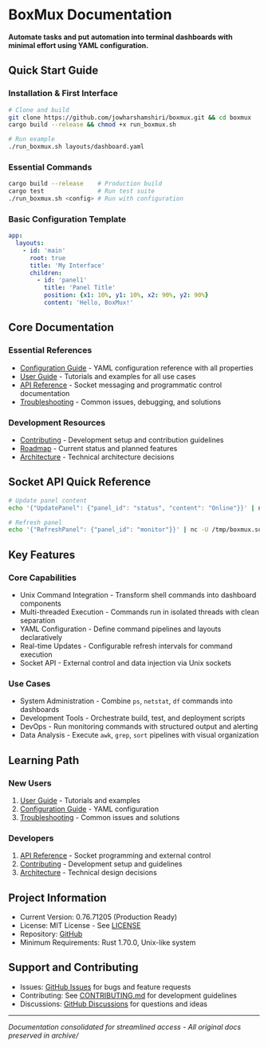 # BoxMux Documentation

**Automate tasks and put automation into terminal dashboards with minimal effort using YAML configuration.**

## Quick Start Guide

### Installation & First Interface
```bash
# Clone and build
git clone https://github.com/jowharshamshiri/boxmux.git && cd boxmux
cargo build --release && chmod +x run_boxmux.sh

# Run example
./run_boxmux.sh layouts/dashboard.yaml
```

### Essential Commands
```bash
cargo build --release    # Production build
cargo test               # Run test suite  
./run_boxmux.sh <config> # Run with configuration
```

### Basic Configuration Template
```yaml
app:
  layouts:
    - id: 'main'
      root: true
      title: 'My Interface'
      children:
        - id: 'panel1'
          title: 'Panel Title'
          position: {x1: 10%, y1: 10%, x2: 90%, y2: 90%}
          content: 'Hello, BoxMux!'
```

## Core Documentation

### Essential References
- [Configuration Guide](configuration.md) - YAML configuration reference with all properties
- [User Guide](user-guide.md) - Tutorials and examples for all use cases  
- [API Reference](api.md) - Socket messaging and programmatic control documentation
- [Troubleshooting](troubleshooting.md) - Common issues, debugging, and solutions

### Development Resources
- [Contributing](../CONTRIBUTING.md) - Development setup and contribution guidelines
- [Roadmap](roadmap.md) - Current status and planned features
- [Architecture](../internal/architectural_record.md) - Technical architecture decisions

## Socket API Quick Reference

```bash
# Update panel content
echo '{"UpdatePanel": {"panel_id": "status", "content": "Online"}}' | nc -U /tmp/boxmux.sock

# Refresh panel
echo '{"RefreshPanel": {"panel_id": "monitor"}}' | nc -U /tmp/boxmux.sock
```

## Key Features

### Core Capabilities
- Unix Command Integration - Transform shell commands into dashboard components
- Multi-threaded Execution - Commands run in isolated threads with clean separation
- YAML Configuration - Define command pipelines and layouts declaratively
- Real-time Updates - Configurable refresh intervals for command execution
- Socket API - External control and data injection via Unix sockets

### Use Cases
- System Administration - Combine `ps`, `netstat`, `df` commands into dashboards
- Development Tools - Orchestrate build, test, and deployment scripts
- DevOps - Run monitoring commands with structured output and alerting
- Data Analysis - Execute `awk`, `grep`, `sort` pipelines with visual organization

## Learning Path

### New Users
1. [User Guide](user-guide.md) - Tutorials and examples
2. [Configuration Guide](configuration.md) - YAML configuration
3. [Troubleshooting](troubleshooting.md) - Common issues and solutions

### Developers  
1. [API Reference](api.md) - Socket programming and external control
2. [Contributing](../CONTRIBUTING.md) - Development setup and guidelines
3. [Architecture](../internal/architectural_record.md) - Technical design decisions

## Project Information

- Current Version: 0.76.71205 (Production Ready)
- License: MIT License - See [LICENSE](../LICENSE)
- Repository: [GitHub](https://github.com/jowharshamshiri/boxmux)
- Minimum Requirements: Rust 1.70.0, Unix-like system

## Support and Contributing

- Issues: [GitHub Issues](https://github.com/jowharshamshiri/boxmux/issues) for bugs and feature requests
- Contributing: See [CONTRIBUTING.md](../CONTRIBUTING.md) for development guidelines  
- Discussions: [GitHub Discussions](https://github.com/jowharshamshiri/boxmux/discussions) for questions and ideas

---
*Documentation consolidated for streamlined access - All original docs preserved in archive/*

